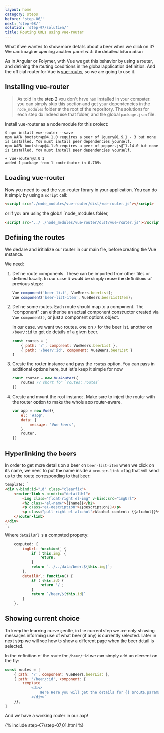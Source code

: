```yaml
---
layout: home
category: steps
before: 'step-06/'
next: 'step-08/'
solution: 'step-07/solution/'
title: Routing URLs using vue-router
---
```



What if we wanted to show more details about a beer when we click on it? We can imagine opening another panel with the detailed information.

As in Angular or Polymer, with Vue we get this behavior by using a router, and defining the routing conditions in the global application definition. And the official router for Vue is [vue-router](https://router.vuejs.org/en/), so we are going to use it.


## Installing vue-router

> As told in the [step 2](../step-02/) you don't have `npm` installed in your computer, you can simply skip this section and get your dependencies in the `node_modules` folder at the root of the repository. The solutions for each step do indeed use that folder, and the global `package.json` file.

Install vue-router as a node module for this project:

```
$ npm install vue-router --save
npm WARN bootstrap@4.1.0 requires a peer of jquery@1.9.1 - 3 but none is installed. You must install peer dependencies yourself.
npm WARN bootstrap@4.1.0 requires a peer of popper.js@^1.14.0 but none is installed. You must install peer dependencies yourself.

+ vue-router@3.0.1
added 1 package from 1 contributor in 0.709s
```


## Loading vue-router

Now you need to load the vue-router library in your application. You can do it
simply by using a `script` call:

```html
<script src='./node_modules/vue-router/dist/vue-router.js'></script>
```

or if you are using the global `node_modules folder, 
```html
<script src='../../node_modules/vue-router/dist/vue-router.js'></script>
```

## Defining the routes

We declare and initialize our router in our main file, before creating the Vue instance. 

We need:

1. Define route components. These can be imported from other files or defined locally. In our case it would be simply reuse the definitions of previous steps:

    ```javascript
    Vue.component('beer-list', VueBeers.beerList);
    Vue.component('beer-list-item', VueBeers.beerListItem);
    ```

1. Define some routes. Each route should map to a component. The "component" can either be an actual component constructor created via `Vue.component()`, or just a component options object. 

    In our case, we want two routes, one on `/` for the beer list, another on `/beer/:id` to get de details of a given beer.

    ```javascript
    const routes = [
        { path: '/', component: VueBeers.beerList },
        { path: '/beer/:id', component: VueBeers.beerList }
    ]
    ```    

1. Create the router instance and pass the `routes` option. You can pass in additional options here, but let's keep it simple for now.

    ```javascript
    const router = new VueRouter({
        routes // short for `routes: routes`
    })
    ```

1. Create and mount the root instance. Make sure to inject the router with the router option to make the whole app router-aware.    

    ```javascript
    var app = new Vue({
        el: '#app',
        data: {
            message: 'Vue Beers',
        },
        router,
    })
    ```

## Hyperlinking the beers

In order to get more details on a beer on `beer-list-item` when we click on its name, we need to put the name inside a `<router-link >` tag that will send us to the route corresponding to that beer:

```html
template: `
<div v-bind:id="id" class="clearfix">
    <router-link v-bind:to="detailUrl">
        <img class="float-right el-img" v-bind:src="imgUrl">
        <h2 class="el-name">{{name}}</h2>
        <p class="el-description">{{description}}</p>
        <p class="pull-right el-alcohol">Alcohol content: {{alcohol}}%</p>
    </router-link>
</div>
`,
```

Where `detailUrl` is a computed property:

```javascript
    computed: {
        imgUrl: function() {
            if (!this.img) {
                return;
            }
            return `../../data/beers${this.img}`;
        },
        detailUrl: function() {
            if (!this.id) {
                return '/';
            }
            return `/beer/${this.id}`
        }
    },
```

## Showing current choice

To keep the learning curve gentle, in the current step we are only showing messages informing use of what beer (if any) is currently selected.
Later in next step we will see how to show a different page when the beer detail is selected.

In the definition of the route for `/beer/:id` we can simply add an element on the fly:


```javascript
const routes = [
    { path: '/', component: VueBeers.beerList },
    { path: '/beer/:id', component: { 
        template: `
            <div>
                Here Here you will get the details for {{ $route.params.id }}
            </div>`
    }},
]
```

And we have a working router in our app!


{% include step-07/step-07_01.html %}


    